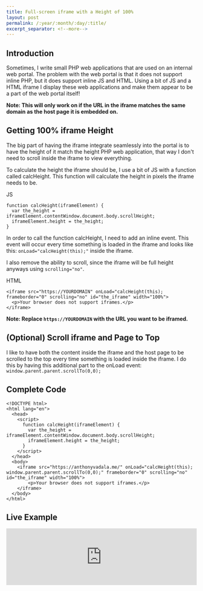 ```yaml
---
title: Full-screen iframe with a Height of 100%
layout: post
permalink: /:year/:month/:day/:title/
excerpt_separator: <!--more-->
---
```


## Introduction
Sometimes, I write small PHP web applications that are used on an internal web portal. The problem with the web portal is that it does not support inline PHP, but it does support inline JS and HTML. Using a bit of JS and a HTML iframe I display these web applications and make them appear to be a part of the web portal itself!

**Note: This will only work on if the URL in the iframe matches the same domain as the host page it is embedded on.**

<!--more-->

## Getting 100% iframe Height
The big part of having the iframe integrate seamlessly into the portal is to have the height of it match the height PHP web application, that way I don't need to scroll inside the iframe to view everything.

To calculate the height the iframe should be, I use a bit of JS with a function called calcHeight. This function will calculate the height in pixels the iframe needs to be.

JS
```
function calcHeight(iframeElement) {
  var the_height = iframeElement.contentWindow.document.body.scrollHeight;
  iframeElement.height = the_height;
}
```

In order to call the function calcHeight, I need to add an inline event. This event will occur every time something is loaded in the iframe and looks like this: `onLoad="calcHeight(this);"` inside the iframe.

I also remove the ability to scroll, since the iframe will be full height anyways using `scrolling="no"`.

HTML
```
<iframe src="https://YOURDOMAIN" onLoad="calcHeight(this); 
frameborder="0" scrolling="no" id="the_iframe" width="100%">
  <p>Your browser does not support iframes.</p>
</iframe>
```

**Note: Replace `https://YOURDOMAIN` with the URL you want to be iframed.**

## (Optional) Scroll iframe and Page to Top
I like to have both the content inside the iframe and the host page to be scrolled to the top every time something is loaded inside the iframe. I do this by having this additional part to the onLoad event: `window.parent.parent.scrollTo(0,0);`

## Complete Code

```
<!DOCTYPE html>
<html lang="en">
  <head>
    <script>
      function calcHeight(iframeElement) {
        var the_height = iframeElement.contentWindow.document.body.scrollHeight;
        iframeElement.height = the_height;
      }
    </script>
  </head>
  <body>
    <iframe src="https://anthonyvadala.me/" onLoad="calcHeight(this); window.parent.parent.scrollTo(0,0);" frameborder="0" scrolling="no" id="the_iframe" width="100%">
        <p>Your browser does not support iframes.</p>
    </iframe>
  </body>
</html>
```

## Live Example

<script>
function calcHeight(iframeElement) {
  var the_height = iframeElement.contentWindow.document.body.scrollHeight;
  iframeElement.height = the_height;
}</script>

<iframe src="https://anthonyvadala.me/" onLoad="calcHeight(this); window.parent.parent.scrollTo(0,0);" frameborder="0" scrolling="no" id="the_iframe" width="100%">
  <p>Your browser does not support iframes.</p>
</iframe>